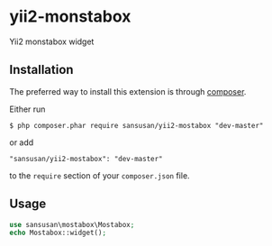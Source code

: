 # yii2-monstabox
Yii2 monstabox widget

## Installation

The preferred way to install this extension is through [composer](http://getcomposer.org/download/).

Either run

```
$ php composer.phar require sansusan/yii2-mostabox "dev-master"
```

or add

```
"sansusan/yii2-mostabox": "dev-master"
```

to the ```require``` section of your `composer.json` file.

## Usage

```php
use sansusan\mostabox\Mostabox;
echo Mostabox::widget();
```


